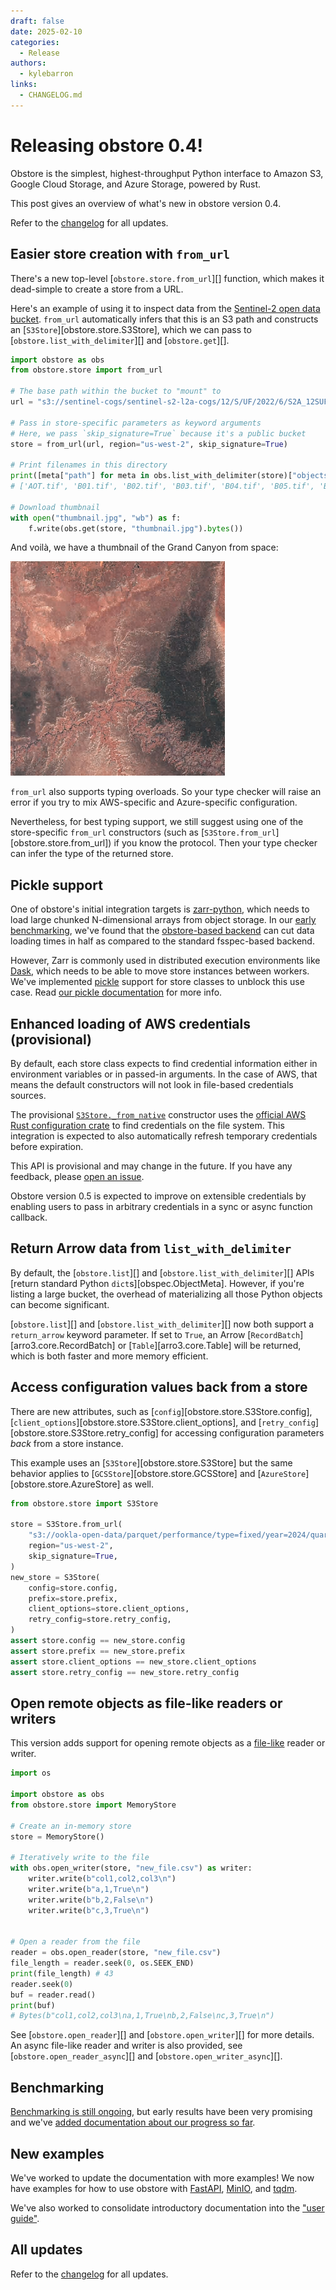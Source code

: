 ```yaml
---
draft: false
date: 2025-02-10
categories:
  - Release
authors:
  - kylebarron
links:
  - CHANGELOG.md
---
```


# Releasing obstore 0.4!

Obstore is the simplest, highest-throughput Python interface to Amazon S3, Google Cloud Storage, and Azure Storage, powered by Rust.

This post gives an overview of what's new in obstore version 0.4.

<!-- more -->

Refer to the [changelog](../../CHANGELOG.md#040-2025-02-10) for all updates.

## Easier store creation with `from_url`

There's a new top-level [`obstore.store.from_url`][] function, which makes it dead-simple to create a store from a URL.

Here's an example of using it to inspect data from the [Sentinel-2 open data bucket](https://registry.opendata.aws/sentinel-2-l2a-cogs/). `from_url` automatically infers that this is an S3 path and constructs an [`S3Store`][obstore.store.S3Store], which we can pass to [`obstore.list_with_delimiter`][] and [`obstore.get`][].

```py
import obstore as obs
from obstore.store import from_url

# The base path within the bucket to "mount" to
url = "s3://sentinel-cogs/sentinel-s2-l2a-cogs/12/S/UF/2022/6/S2A_12SUF_20220601_0_L2A"

# Pass in store-specific parameters as keyword arguments
# Here, we pass `skip_signature=True` because it's a public bucket
store = from_url(url, region="us-west-2", skip_signature=True)

# Print filenames in this directory
print([meta["path"] for meta in obs.list_with_delimiter(store)["objects"]])
# ['AOT.tif', 'B01.tif', 'B02.tif', 'B03.tif', 'B04.tif', 'B05.tif', 'B06.tif', 'B07.tif', 'B08.tif', 'B09.tif', 'B11.tif', 'B12.tif', 'B8A.tif', 'L2A_PVI.tif', 'S2A_12SUF_20220601_0_L2A.json', 'SCL.tif', 'TCI.tif', 'WVP.tif', 'granule_metadata.xml', 'thumbnail.jpg', 'tileinfo_metadata.json']

# Download thumbnail
with open("thumbnail.jpg", "wb") as f:
    f.write(obs.get(store, "thumbnail.jpg").bytes())
```

And voilà, we have a thumbnail of the Grand Canyon from space:

![](../../assets/sentinel2-grca-thumbnail-obstore-04.jpg)

`from_url` also supports typing overloads. So your type checker will raise an error if you try to mix AWS-specific and Azure-specific configuration.

Nevertheless, for best typing support, we still suggest using one of the store-specific `from_url` constructors (such as [`S3Store.from_url`][obstore.store.from_url]) if you know the protocol. Then your type checker can infer the type of the returned store.


## Pickle support

One of obstore's initial integration targets is [zarr-python](https://github.com/zarr-developers/zarr-python), which needs to load large chunked N-dimensional arrays from object storage. In our [early benchmarking](https://github.com/maxrjones/zarr-obstore-performance), we've found that the [obstore-based backend](https://github.com/zarr-developers/zarr-python/pull/1661) can cut data loading times in half as compared to the standard fsspec-based backend.

However, Zarr is commonly used in distributed execution environments like [Dask](https://www.dask.org/), which needs to be able to move store instances between workers. We've implemented [pickle](https://docs.python.org/3/library/pickle.html) support for store classes to unblock this use case. Read [our pickle documentation](../../advanced/pickle.md) for more info.

## Enhanced loading of AWS credentials (provisional)

By default, each store class expects to find credential information either in environment variables or in passed-in arguments. In the case of AWS, that means the default constructors will not look in file-based credentials sources.

The provisional [`S3Store._from_native`](https://developmentseed.org/obstore/v0.4.0/api/store/aws/#obstore.store.S3Store._from_native) constructor uses the [official AWS Rust configuration crate](https://docs.rs/aws-config/latest/aws_config/) to find credentials on the file system. This integration is expected to also automatically refresh temporary credentials before expiration.

This API is provisional and may change in the future. If you have any feedback, please [open an issue](https://github.com/developmentseed/obstore/issues/new/choose).

Obstore version 0.5 is expected to improve on extensible credentials by enabling users to pass in arbitrary credentials in a sync or async function callback.

## Return Arrow data from `list_with_delimiter`

By default, the [`obstore.list`][] and [`obstore.list_with_delimiter`][] APIs [return standard Python `dict`s][obspec.ObjectMeta]. However, if you're listing a large bucket, the overhead of materializing all those Python objects can become significant.

[`obstore.list`][] and [`obstore.list_with_delimiter`][] now both support a `return_arrow` keyword parameter. If set to `True`, an Arrow [`RecordBatch`][arro3.core.RecordBatch] or [`Table`][arro3.core.Table] will be returned, which is both faster and more memory efficient.

## Access configuration values back from a store

There are new attributes, such as [`config`][obstore.store.S3Store.config], [`client_options`][obstore.store.S3Store.client_options], and [`retry_config`][obstore.store.S3Store.retry_config] for accessing configuration parameters _back_ from a store instance.

This example uses an [`S3Store`][obstore.store.S3Store] but the same behavior applies to [`GCSStore`][obstore.store.GCSStore] and [`AzureStore`][obstore.store.AzureStore] as well.

```py
from obstore.store import S3Store

store = S3Store.from_url(
    "s3://ookla-open-data/parquet/performance/type=fixed/year=2024/quarter=1",
    region="us-west-2",
    skip_signature=True,
)
new_store = S3Store(
    config=store.config,
    prefix=store.prefix,
    client_options=store.client_options,
    retry_config=store.retry_config,
)
assert store.config == new_store.config
assert store.prefix == new_store.prefix
assert store.client_options == new_store.client_options
assert store.retry_config == new_store.retry_config
```

## Open remote objects as file-like readers or writers

This version adds support for opening remote objects as a [file-like](../../api/file.md) reader or writer.

```py
import os

import obstore as obs
from obstore.store import MemoryStore

# Create an in-memory store
store = MemoryStore()

# Iteratively write to the file
with obs.open_writer(store, "new_file.csv") as writer:
    writer.write(b"col1,col2,col3\n")
    writer.write(b"a,1,True\n")
    writer.write(b"b,2,False\n")
    writer.write(b"c,3,True\n")


# Open a reader from the file
reader = obs.open_reader(store, "new_file.csv")
file_length = reader.seek(0, os.SEEK_END)
print(file_length) # 43
reader.seek(0)
buf = reader.read()
print(buf)
# Bytes(b"col1,col2,col3\na,1,True\nb,2,False\nc,3,True\n")
```

See [`obstore.open_reader`][] and [`obstore.open_writer`][] for more details. An async file-like reader and writer is also provided, see [`obstore.open_reader_async`][] and [`obstore.open_writer_async`][].

## Benchmarking

[Benchmarking is still ongoing](https://github.com/geospatial-jeff/pyasyncio-benchmark), but early results have been very promising and we've [added documentation about our progress so far](../../performance.md).

## New examples

We've worked to update the documentation with more examples! We now have examples for how to use obstore with [FastAPI](../../examples/fastapi.md), [MinIO](../../examples/minio.md), and [tqdm](../../examples/tqdm.md).

We've also worked to consolidate introductory documentation into the ["user guide"](../../getting-started.md).

## All updates

Refer to the [changelog](../../CHANGELOG.md#040-2025-02-10) for all updates.
